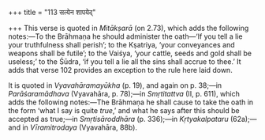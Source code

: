 +++
title = "113 सत्येन शापयेद्"

+++
This verse is quoted in *Mitākṣarā* (on 2.73), which adds the following
notes:—To the Brāhmaṇa he should administer the oath—‘If you tell a lie
your truthfulness shall perish’; to the Kṣatriya, ‘your conveyances and
weapons shall be futile’; to the Vaiśya, ‘your cattle, seeds and gold
shall be useless;’ to the Śūdra, ‘if you tell a lie all the sins shall
accrue to thee.’ It adds that verse 102 provides an exception to the
rule here laid down.

It is quoted in *Vyavahāramayūkha* (p. 19), and again on p. 38;—in
*Parāśaramādhava* (Vyavahāra, p. 78);—in *Smṛtitattva* (II, p. 611),
which adds the following notes:—The Brāhmaṇa he shall cause to take the
oath in the form ‘what I say is quite *true*,’ and what he says after
this should be accepted as true;—in *Smṛtisāroddhāra* (p. 336);—in
*Kṛtyakalpataru* (62a);—and in *Vīramitrodaya* (Vyavahāra, 88b).


